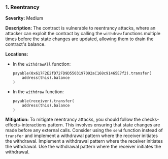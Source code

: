 ### 1. **Reentrancy**

**Severity:**
Medium

**Description:**
The contract is vulnerable to reentrancy attacks, where an attacker can exploit the contract by calling the `withdraw` functions multiple times before the state changes are updated, allowing them to drain the contract's balance.

**Locations:**

- In the `withdrawAll` function:
  ```solidity
  payable(0x617F2E2fD72FD9D5503197092aC168c91465E7f2).transfer(
      address(this).balance
  )
  ```

- In the `withdraw` function:
  ```solidity
  payable(receiver).transfer(
      address(this).balance
  )
  ```

**Mitigation:**
To mitigate reentrancy attacks, you should follow the checks-effects-interactions pattern. This involves ensuring that state changes are made before any external calls. Consider using the `send` function instead of `transfer` and implement a withdrawal pattern where the receiver initiates the withdrawal. Implement a withdrawal pattern where the receiver initiates the withdrawal. Use the withdrawal pattern where the receiver initiates the withdrawal.